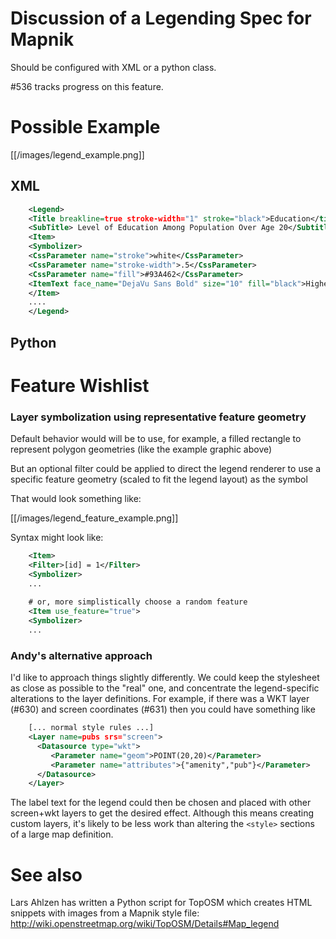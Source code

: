 <!-- Name: Legending -->
<!-- Version: 10 -->
<!-- Last-Modified: 2011/10/10 02:01:25 -->
<!-- Author: Petr Dlouhy -->

# Discussion of a Legending Spec for Mapnik
Should be configured with XML or a python class.

#536 tracks progress on this feature.

# Possible Example
[[/images/legend_example.png]]

## XML

```xml
    <Legend>
    <Title breakline=true stroke-width="1" stroke="black">Education</title>
    <SubTitle> Level of Education Among Population Over Age 20</Subtitle>
    <Item>
    <Symbolizer>
    <CssParameter name="stroke">white</CssParameter>
    <CssParameter name="stroke-width">.5</CssParameter>
    <CssParameter name="fill">#93A462</CssParameter>
    <ItemText face_name="DejaVu Sans Bold" size="10" fill="black">Highest</ItemText>
    </Item>
    ....
    </Legend>
```

## Python

# Feature Wishlist

### Layer symbolization using representative feature geometry

Default behavior would will be to use, for example, a filled rectangle to represent polygon geometries (like the example graphic above)

But an optional filter could be applied to direct the legend renderer to use a specific feature geometry (scaled to fit the legend layout) as the symbol

That would look something like:

[[/images/legend_feature_example.png]]

Syntax might look like:


```xml
    <Item>
    <Filter>[id] = 1</Filter>
    <Symbolizer>
    ...
    
    # or, more simplistically choose a random feature
    <Item use_feature="true">
    <Symbolizer>
    ...
```

### Andy's alternative approach

I'd like to approach things slightly differently. We could keep the stylesheet as close as possible to the "real" one, and concentrate the legend-specific alterations to the layer definitions. For example, if there was a WKT layer (#630) and screen coordinates (#631) then you could have something like

```xml
    [... normal style rules ...]
    <Layer name=pubs srs="screen">
      <Datasource type="wkt">
         <Parameter name="geom">POINT(20,20)</Parameter>
         <Parameter name="attributes">{"amenity","pub"}</Parameter>
      </Datasource>
    </Layer>
```

The label text for the legend could then be chosen and placed with other screen+wkt layers to get the desired effect. Although this means creating custom layers, it's likely to be less work than altering the `<style>` sections of a large map definition.

# See also

Lars Ahlzen has written a Python script for TopOSM which creates HTML snippets with images from a Mapnik style file: http://wiki.openstreetmap.org/wiki/TopOSM/Details#Map_legend